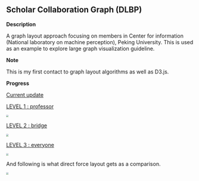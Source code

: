 ## Scholar Collaboration Graph (DLBP)

**Description** 

A graph layout approach focusing on members in Center for information (National laboratory on machine perception), Peking University. This is used as an example to explore large graph visualization guideline.

**Note**

This is my first contact to graph layout algorithms as well as D3.js. 

**Progress**

[Current update](https://shellywhen.github.io/Nothing-At-All/Level_3.html)

[LEVEL 1 : professor](https://shellywhen.github.io/Nothing-At-All/Level_1.html)

<img src="https://shellywhen.github.io/Nothing-At-All//Report/level_1.jpg" style="zoom:40%">

[LEVEL 2 : bridge](https://shellywhen.github.io/Nothing-At-All/Level_2.html)

<img src="https://shellywhen.github.io/Nothing-At-All//Report/level_2.jpg" style="zoom:40%">

[LEVEL 3 : everyone](https://shellywhen.github.io/Nothing-At-All/Level_3.html)

<img src="https://shellywhen.github.io/Nothing-At-All//Report/level_3.jpg" style="zoom:40%">

And following is what direct force layout gets as a comparison.

<img src="https://shellywhen.github.io/Nothing-At-All//Report/raw_force_layout.png" style="zoom:40%">







